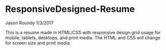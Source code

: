 # ResponsiveDesigned-Resume
Jason Roundy
1/3/2017

This is a resume made in HTML/CSS with responsive design grid usage for mobile, tablets, desktops, and print media.
The HTML and CSS will change for screen size and print media.
